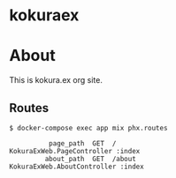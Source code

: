 # kokuraex

# About

This is kokura.ex org site.

## Routes

```
$ docker-compose exec app mix phx.routes

          page_path  GET  /                                      KokuraExWeb.PageController :index
         about_path  GET  /about                                 KokuraExWeb.AboutController :index
```
